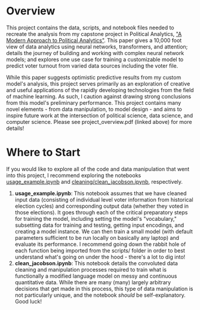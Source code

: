 # Overview
This project contains the data, scripts, and notebook files needed to recreate the analysis from my capstone project in Political Analytics, ["A Modern Approach to Political Analytics"](https://github.com/brosenzweig27/POAN5990/blob/main/project_overview.pdf). This paper gives a 10,000 foot view of data analytics using neural networks, transformers, and attention; details the journey of building and working with complex neural network models; and explores one use case for training a customizable model to predict voter turnout from varied data sources including the voter file.

While this paper suggests optimistic predictive results from my custom model's analysis, this project serves primarily as an exploration of creative and useful applications of the rapidly developing technologies from the field of machine learning. As such, I caution against drawing strong conclusions from this model's preliminary performance. This project contains many novel elements - from data manipulation, to model design - and aims to inspire future work at the intersection of political science, data science, and computer science. Please see project_overview.pdf (linked above) for more details!

# Where to Start
If you would like to explore all of the code and data manipulation that went into this project, I recommend exploring the notebooks [usage_example.ipynb](https://github.com/brosenzweig27/POAN5990/blob/main/usage_example.ipynb) and [cleaning/clean_jacobson.ipynb](https://github.com/brosenzweig27/POAN5990/blob/main/cleaning/clean_jacobson.ipynb), respectively.

1. **usage_example.ipynb**: This notebook assumes that we have cleaned input data (consisting of individual level voter information from historical election cycles) and corresponding output data (whether they voted in those elections). It goes through each of the critical preparatory steps for training the model, including setting the model's "vocabulary," subsetting data for training and testing, getting input encodings, and creating a model instance. We can then train a small model (with default parameters sufficient to be run locally on basically any laptop) and evaluate its performance. I recommend going down the rabbit hole of each function being imported from the scripts/ folder in order to best understand what's going on under the hood - there's a lot to dig into!
2. **clean_jacobson.ipynb**: This notebook details the convoluted data cleaning and manipulation processes required to train what is functionally a modified language model on messy and continuous quantitative data. While there are many (many) largely arbitrary decisions that get made in this process, this type of data manipulation is not particularly unique, and the notebook *should* be self-explanatory. Good luck!
